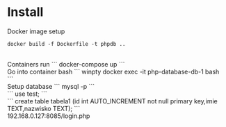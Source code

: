 # Install <br>
Docker image setup<br>
```
docker build -f Dockerfile -t phpdb .. 
```
<br>
Containers run
```
docker-compose up
```
<br>
Go into container bash 
```
winpty docker exec -it php-database-db-1 bash 
```
<br>
Setup database
```
mysql -p
```
<br>
```
use test; 
```
<br>
```
create table tabela1 (id int AUTO_INCREMENT not null primary key,imie TEXT,nazwisko TEXT);
```
<br>
192.168.0.127:8085/login.php
